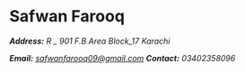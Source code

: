 # Safwan Farooq

***Address:** R _ 901 F.B Area Block_17 Karachi*

***Email:** safwanfarooq09@gmail.com **Contact:** 03402358096*

